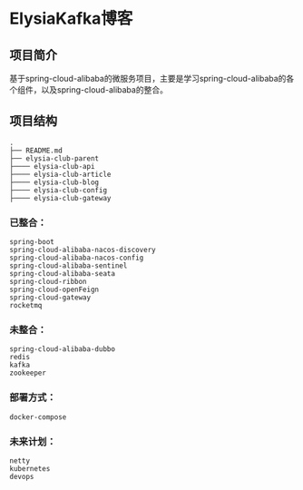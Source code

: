 # ElysiaKafka博客

## 项目简介
基于spring-cloud-alibaba的微服务项目，主要是学习spring-cloud-alibaba的各个组件，以及spring-cloud-alibaba的整合。

## 项目结构
```
.
├── README.md
├── elysia-club-parent
├──── elysia-club-api
├──── elysia-club-article
├──── elysia-club-blog
├──── elysia-club-config
├──── elysia-club-gateway
```

### 已整合：
```
spring-boot
spring-cloud-alibaba-nacos-discovery
spring-cloud-alibaba-nacos-config
spring-cloud-alibaba-sentinel
spring-cloud-alibaba-seata
spring-cloud-ribbon
spring-cloud-openFeign
spring-cloud-gateway
rocketmq
```

### 未整合：
```
spring-cloud-alibaba-dubbo
redis
kafka
zookeeper
```

### 部署方式：
```
docker-compose
```

### 未来计划：
```
netty
kubernetes
devops
```